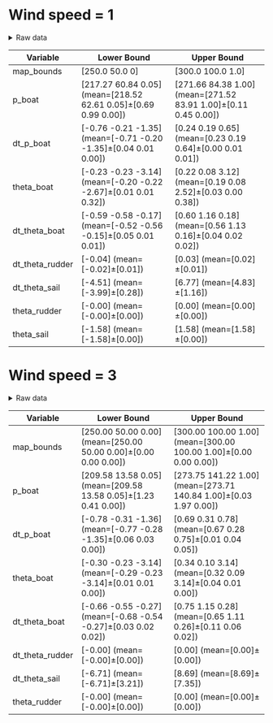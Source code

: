 # Wind speed = 1

<details>
  <summary>Raw data</summary>
    map_bounds:
        min: mean=[250.  50.   0.], std=[0. 0. 0.], min=[250.  50.   0.], max=[250.  50.   0.], median=[250.  50.   0.], q1=[250.  50.   0.], q3=[250.  50.   0.]
        max: mean=[300. 100.   1.], std=[0. 0. 0.], min=[300. 100.   1.], max=[300. 100.   1.], median=[300. 100.   1.], q1=[300. 100.   1.], q3=[300. 100.   1.]
    dt_p_boat:
        min: mean=[-0.7115964  -0.19897702 -1.3514668 ], std=[0.04077103 0.01116411 0.00120929], min=[-0.7609396  -0.21479441 -1.3528693 ], max=[-0.6449516  -0.18512735 -1.3493223 ], median=[-0.72280514 -0.20234285 -1.3516948 ], q1=[-0.74004871 -0.20513156 -1.35225391], q3=[-0.68923724 -0.18748894 -1.35119367]
        max: mean=[0.23279002 0.19186774 0.63666093], std=[0.00413185 0.01337587 0.01464957], min=[0.22741823 0.1729562  0.6086509 ], max=[0.2369069  0.21235779 0.6505122 ], median=[0.23565099 0.1903389  0.639493  ], q1=[0.22810878 0.18426853 0.63882685], q3=[0.23586522 0.19941726 0.64582169]
    dt_theta_boat:
        min: mean=[-0.52477324 -0.5593385  -0.14764944], std=[0.04504692 0.01333451 0.01298927], min=[-0.58666766 -0.57619685 -0.16773169], max=[-0.46943104 -0.5395166  -0.12750049], median=[-0.5184261 -0.5606456 -0.1468006], q1=[-0.56474656 -0.57038581 -0.15218085], q3=[-0.48459494 -0.54994786 -0.14403361]
        max: mean=[0.5565597  1.1297761  0.15803462], std=[0.03709595 0.01592789 0.01534338], min=[0.49621964 1.1100956  0.13627687], max=[0.602624   1.1550331  0.17795616], median=[0.56458116 1.1315802  0.15531787], q1=[0.5369513  1.11577177 0.14828856], q3=[0.58242226 1.13639987 0.17233369]
    dt_theta_rudder:
        min: mean=[-0.02471183], std=[0.00999252], min=[-0.03572896], max=[-0.01050316], median=[-0.02679503], q1=[-0.03451357], q3=[-0.01601843]
        max: mean=[0.01997957], std=[0.01160336], min=[0.00968212], max=[0.03476607], median=[0.01158426], q1=[0.01030513], q3=[0.03356029]
    dt_theta_sail:
        min: mean=[-3.9897354], std=[0.2763659], min=[-4.5113316], max=[-3.7616513], median=[-3.8425825], q1=[-4.0293417], q3=[-3.8037703]
        max: mean=[4.829806], std=[1.1646463], min=[3.2980595], max=[6.7666917], median=[4.9928064], q1=[4.04760456], q3=[5.04386806]
    p_boat:
        min: mean=[2.1852322e+02 6.2612419e+01 5.2289970e-02], std=[6.8853951e-01 9.8501825e-01 6.4342259e-04], min=[2.1727042e+02 6.0842297e+01 5.1588483e-02], max=[2.1913980e+02 6.3650856e+01 5.3432882e-02], median=[2.1879890e+02 6.2655674e+01 5.2163646e-02], q1=[2.18329529e+02 6.25089951e+01 5.18114604e-02], q3=[2.19077499e+02 6.34042854e+01 5.24533801e-02]
        max: mean=[271.52142   83.91462    0.999356], std=[0.10579761 0.44714305 0.00095665], min=[271.3852      83.202095     0.99753404], max=[271.65512  84.38354   1.     ], median=[271.5188   83.92776   1.     ], q1=[271.42529297  83.67957306   0.99924588], q3=[271.62283325  84.38011932   1.        ]
    theta_boat:
        min: mean=[-0.20251915 -0.21851997 -2.665441  ], std=[0.01225246 0.00562234 0.32001168], min=[-0.22493646 -0.22647206 -3.1383123 ], max=[-0.19049227 -0.209836   -2.2806737 ], median=[-0.19895613 -0.2189928  -2.7861633 ], q1=[-0.20491193 -0.22174384 -2.78906918], q3=[-0.19329892 -0.21555524 -2.33298588]
        max: mean=[0.1934661  0.07626541 2.515924  ], std=[0.02587559 0.00338066 0.38475186], min=[0.14401534 0.07208616 2.0739136 ], max=[0.21950585 0.08042498 3.122207  ], median=[0.20183443 0.07600635 2.5530944 ], q1=[0.19645339 0.07306787 2.13632417], q3=[0.20552149 0.07974172 2.69408154]
    theta_rudder:
        min: mean=[-0.00098214], std=[4.0108265e-05], min=[-0.0010264], max=[-0.00093095], median=[-0.000985], q1=[-0.0010257], q3=[-0.00094266]
        max: mean=[0.00113866], std=[0.00011414], min=[0.00095143], max=[0.00127419], median=[0.00111938], q1=[0.00110771], q3=[0.00124059]
    theta_sail:
        min: mean=[-1.5782944], std=[0.00174902], min=[-1.5817034], max=[-1.5770569], median=[-1.5774958], q1=[-1.57813776], q3=[-1.57707775]
        max: mean=[1.5768147], std=[0.00216606], min=[1.5740621], max=[1.5794067], median=[1.5773084], q1=[1.57454288], q3=[1.57875347]
    wind:
        min: mean=[-1. -1.], std=[0. 0.], min=[-1. -1.], max=[-1. -1.], median=[-1. -1.], q1=[-1. -1.], q3=[-1. -1.]
        max: mean=[1. 1.], std=[0. 0.], min=[1. 1.], max=[1. 1.], median=[1. 1.], q1=[1. 1.], q3=[1. 1.]
</details>

| Variable         | Lower Bound                                  | Upper Bound                                  |
|------------------|---------------------------------------------|---------------------------------------------|
| map_bounds       | [250.0 50.0 0]                     | [300.0 100.0 1.0]                     |
| p_boat           | [217.27 60.84 0.05] (mean=[218.52 62.61 0.05]$\pm$[0.69 0.99 0.00])  | [271.66 84.38 1.00] (mean=[271.52 83.91 1.00]$\pm$[0.11 0.45 0.00]) |
| dt_p_boat        | [-0.76 -0.21 -1.35] (mean=[-0.71 -0.20 -1.35]$\pm$[0.04 0.01 0.00]) | [0.24 0.19 0.65] (mean=[0.23 0.19 0.64]$\pm$[0.00 0.01 0.01])     |
| theta_boat       | [-0.23 -0.23 -3.14] (mean=[-0.20 -0.22 -2.67]$\pm$[0.01 0.01 0.32]) | [0.22 0.08 3.12] (mean=[0.19 0.08 2.52]$\pm$[0.03 0.00 0.38])     |
| dt_theta_boat    | [-0.59 -0.58 -0.17] (mean=[-0.52 -0.56 -0.15]$\pm$[0.05 0.01 0.01]) | [0.60 1.16 0.18] (mean=[0.56 1.13 0.16]$\pm$[0.04 0.02 0.02])     |
| dt_theta_rudder  | [-0.04] (mean=[-0.02]$\pm$[0.01])              | [0.03] (mean=[0.02]$\pm$[0.01])                |
| dt_theta_sail    | [-4.51] (mean=[-3.99]$\pm$[0.28])               | [6.77] (mean=[4.83]$\pm$[1.16])                 |
| theta_rudder     | [-0.00] (mean=[-0.00]$\pm$[0.00])              | [0.00] (mean=[0.00]$\pm$[0.00])                |
| theta_sail       | [-1.58] (mean=[-1.58]$\pm$[0.00])               | [1.58] (mean=[1.58]$\pm$[0.00])                 |

# Wind speed = 3

<details>
  <summary>Raw data</summary>
map_bounds:
	min: mean=[250.  50.   0.], std=[0. 0. 0.], min=[250.  50.   0.], max=[250.  50.   0.], median=[250.  50.   0.], q1=[250.  50.   0.], q3=[250.  50.   0.]
	max: mean=[300. 100.   1.], std=[0. 0. 0.], min=[300. 100.   1.], max=[300. 100.   1.], median=[300. 100.   1.], q1=[300. 100.   1.], q3=[300. 100.   1.]
dt_p_boat:
	min: mean=[-0.7704399  -0.27935702 -1.3532717 ], std=[0.06363622 0.03299739 0.00244049], min=[-0.8840103  -0.32030216 -1.3565515 ], max=[-0.7083401  -0.22751945 -1.3504674 ], median=[-0.76967776 -0.27878207 -1.3519669 ], q1=[-0.77830446 -0.30761203 -1.35582066], q3=[-0.71186697 -0.2625694  -1.35155153]
	max: mean=[0.67385596 0.28163347 0.7471722 ], std=[0.0143271  0.03601974 0.0473333 ], min=[0.6578014  0.23446955 0.66739184], max=[0.6916622  0.33719215 0.8051192 ], median=[0.66867006 0.26544508 0.743399  ], q1=[0.66110367 0.26451281 0.73612839], q3=[0.6900425  0.30654782 0.78382248]
dt_theta_boat:
	min: mean=[-0.6818059  -0.5392381  -0.26745826], std=[0.03185058 0.01654202 0.01894966], min=[-0.7204736  -0.55925465 -0.30236897], max=[-0.6409242  -0.50979406 -0.24718355], median=[-0.66773146 -0.5448291  -0.26419166], q1=[-0.71801293 -0.54672229 -0.26849374], q3=[-0.66188717 -0.53559041 -0.25505325]
	max: mean=[0.6486959  1.1092082  0.25983664], std=[0.11191189 0.06004381 0.01962391], min=[0.46631274 1.021976   0.23062298], max=[0.7598528 1.1958641 0.2809516], median=[0.6859728  1.1043687  0.26983356], q1=[0.57896417 1.07403803 0.24269387], q3=[0.75237709 1.14979434 0.27508119]
dt_theta_rudder:
	min: mean=[-0.01724895], std=[0.00089307], min=[-0.01877169], max=[-0.01640268], median=[-0.01669603], q1=[-0.01775271], q3=[-0.01662166]
	max: mean=[0.01734482], std=[0.00213402], min=[0.01561374], max=[0.02153624], median=[0.01668935], q1=[0.01617107], q3=[0.01671373]
dt_theta_sail:
	min: mean=[-6.709929], std=[3.2122262], min=[-10.314531], max=[-2.6838832], median=[-8.662344], q1=[-8.89452267], q3=[-2.99436617]
	max: mean=[8.692845], std=[7.35132], min=[2.011787], max=[18.606743], median=[3.9808574], q1=[2.2216351], q3=[16.64320564]
p_boat:
	min: mean=[2.0985010e+02 1.3555899e+01 4.9244437e-02], std=[1.2270843  0.41490626 0.00157723], min=[2.0808575e+02 1.2780549e+01 4.6113871e-02], max=[2.11616699e+02 1.39614725e+01 5.02828993e-02], median=[2.09582748e+02 1.35942545e+01 4.98725697e-02], q1=[2.09211884e+02 1.35825300e+01 4.97604646e-02], q3=[2.10753479e+02 1.38606911e+01 5.01923747e-02]
	max: mean=[273.71152 140.84476   1.     ], std=[0.03324884 1.9742291  0.        ], min=[273.67468 139.21567   1.     ], max=[273.75464 144.52176   1.     ], median=[273.70172 139.97543   1.     ], q1=[273.68005371 139.29022217   1.        ], q3=[273.746521   141.22068787   1.        ]
theta_boat:
	min: mean=[-0.29446173 -0.22807112 -3.141446  ], std=[0.01319948 0.01016387 0.00011388], min=[-0.30687496 -0.2458154  -3.1415796 ], max=[-0.27102488 -0.2167926  -3.1412835 ], median=[-0.29799336 -0.22623642 -3.1414223 ], q1=[-0.30618328 -0.23124951 -3.14156938], q3=[-0.29023209 -0.2202616  -3.14137673]
	max: mean=[0.31788757 0.09183092 3.1414413 ], std=[0.03847732 0.00564835 0.0001213 ], min=[0.25990543 0.08571672 3.1412334 ], max=[0.37225315 0.09871314 3.1415894 ], median=[0.32046124 0.09032615 3.1414633 ], q1=[0.29519463 0.08618953 3.14139986], q3=[0.34162328 0.09820911 3.14152026]
theta_rudder:
	min: mean=[-0.00147023], std=[0.00015098], min=[-0.00167952], max=[-0.00125194], median=[-0.00148264], q1=[-0.00157428], q3=[-0.00136278]
	max: mean=[0.00136412], std=[0.00010586], min=[0.00126975], max=[0.00156676], median=[0.00131409], q1=[0.00130445], q3=[0.00136553]
theta_sail:
	min: mean=[-1.5839144], std=[0.01311788], min=[-1.6096662], max=[-1.5756716], median=[-1.5761569], q1=[-1.58232224], q3=[-1.57575488]
	max: mean=[1.5727745], std=[0.00060442], min=[1.5722677], max=[1.5739453], median=[1.5725074], q1=[1.57241976], q3=[1.57273233]
wind:
	min: mean=[-3. -3.], std=[0. 0.], min=[-3. -3.], max=[-3. -3.], median=[-3. -3.], q1=[-3. -3.], q3=[-3. -3.]
	max: mean=[3. 3.], std=[0. 0.], min=[3. 3.], max=[3. 3.], median=[3. 3.], q1=[3. 3.], q3=[3. 3.]
</details>

| Variable         | Lower Bound                                          | Upper Bound                                          |
|------------------|-----------------------------------------------------|-----------------------------------------------------|
| map_bounds       | [250.00 50.00 0.00] (mean=[250.00 50.00 0.00]±[0.00 0.00 0.00])  | [300.00 100.00 1.00] (mean=[300.00 100.00 1.00]±[0.00 0.00 0.00]) |
| p_boat           | [209.58 13.58 0.05] (mean=[209.58 13.58 0.05]±[1.23 0.41 0.00])     | [273.75 141.22 1.00] (mean=[273.71 140.84 1.00]±[0.03 1.97 0.00])     |
| dt_p_boat        | [-0.78 -0.31 -1.36] (mean=[-0.77 -0.28 -1.35]±[0.06 0.03 0.00])       | [0.69 0.31 0.78] (mean=[0.67 0.28 0.75]±[0.01 0.04 0.05])             |
| theta_boat       | [-0.30 -0.23 -3.14] (mean=[-0.29 -0.23 -3.14]±[0.01 0.01 0.00])       | [0.34 0.10 3.14] (mean=[0.32 0.09 3.14]±[0.04 0.01 0.00])             |
| dt_theta_boat    | [-0.66 -0.55 -0.27] (mean=[-0.68 -0.54 -0.27]±[0.03 0.02 0.02])       | [0.75 1.15 0.28] (mean=[0.65 1.11 0.26]±[0.11 0.06 0.02])             |
| dt_theta_rudder  | [-0.00] (mean=[-0.00]±[0.00])                                    | [0.00] (mean=[0.00]±[0.00])                                      |
| dt_theta_sail    | [-6.71] (mean=[-6.71]±[3.21])                                     | [8.69] (mean=[8.69]±[7.35])                                       |
| theta_rudder     | [-0.00] (mean=[-0.00]±[0.00])                                    | [0.00] (mean=[0.00]±[0.00])                                      |
